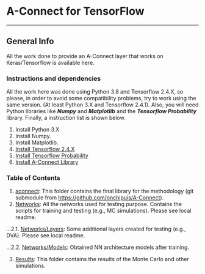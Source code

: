 # A-Connect for TensorFlow

***

## General Info

All the work done to provide an A-Connect layer that works on Keras/Tensorflow is available here. 

### Instructions and dependencies

All the work here was done using Python 3.8 and Tensorflow 2.4.X, so please, in order to avoid some compatibility problems, try to work using the same version. (At least Python 3.X and Tensorflow 2.4.1). Also, you will need Python libraries like ***Numpy*** and ***Matplotlib*** and the ***Tensorflow Probability*** library. Finally, a instruction list is shown below.

1. Install Python 3.X.
2. Install Numpy.
3. Install Matplotlib.
4. [Install Tensorflow 2.4.X](https://www.tensorflow.org/install)
5. [Install Tensorflow Probability](https://www.tensorflow.org/probability/install)
6. [Install A-Connect Library](https://github.com/onchipuis/A-Connect)


### Table of Contents
1. [aconnect](/Tensorflow/aconnect): This folder contains the final library for the methodology (git submodule from https://github.com/onchipuis/A-Connect).
2. [Networks](/Tensorflow/Networks): All the networks used for testing purpose. Contains the scripts for training and testing (e.g., MC simulations). Please see local readme.

...2.1. [Networks/Layers](/Tensorflow/Networks/Layers): Some additional layers created for testing (e.g., DVA). Please see local readme.

...2.2. [Networks/Models](/Tensorflow/Networks/Models): Obtained NN architecture models after training.

3. [Results](/Tensorflow/Results): This folder contains the results of the Monte Carlo and other simulations.

